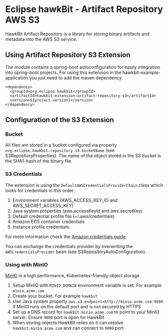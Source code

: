 # Eclipse hawkBit - Artifact Repository AWS S3
HawkBit Artifact Repository is a library for storing binary artifacts and metadata into the AWS S3 service.


## Using Artifact Repository S3 Extension
The module contains a spring-boot autoconfiguration for easily integration into spring-boot projects.
For using this extension in the hawkbit-example-application you just need to add the maven dependency.

```
<dependency>
  <groupId>org.eclipse.hawkbit</groupId>
  <artifactId>hawkbit-extension-artifact-repository-s3</artifactId>
  <version>${project.version}</version>
</dependency>
```

## Configuration of the S3 Extension

### Bucket
All files are stored in a bucket configured via property `org.eclipse.hawkbit.repository.s3.bucketName` (see S3RepositoryProperties).
The name of the object stored in the S3 bucket is the SHA1-hash of the binary file.

### S3 Credentials
The extension is using the `DefaultAWSCredentialsProviderChain` class which looks for credentials in this order:

1. Environment variables (AWS_ACCESS_KEY_ID and AWS_SECRET_ACCESS_KEY)
2. Java system properties (aws.accessKeyId and aws.secretKey)
3. Default credential profile file (~/.aws/credentials)
4. Amazon ECS container credentials
5. Instance profile credentials

For more information check the [Amazon credentials guide](http://docs.aws.amazon.com/sdk-for-java/v1/developer-guide/credentials.html).

You can exchange the credentials provider by overwriting the `AWSCredentialsProvider` bean (see S3RepositoryAutoConfiguration).

### Using with MinIO
[MinIO](https://min.io/) is a high performance, Kubernetes-friendly object storage
1. Setup MinIO with `MINIO_DOMAIN` environment variable is set. For example `minio.acme.com`
2. Create your bucket. For example `hawkbit`
3. Use Java system property `aws.s3.endpoint=http://minio.acme.com:9000` if MinIO runs on the default port and is not secured by HTTPS
4. Set up a DNS record for `hawkbit.minio.acme.com` to point to your MinIO server. Ensure `9000` port is open for HawkBit
5. When storing objects HawkBit relies on it can resolve `hawkbit.minio.acme.com` and can connect to `9000` port
